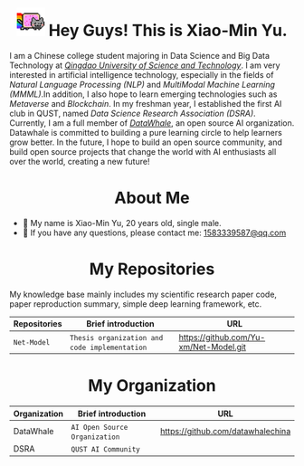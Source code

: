 <h1 align="center"> <img src="https://github.com/Yu-xm/Yu-xm/blob/main/img/nyancat.gif" width="50"/> Hey Guys! This is Xiao-Min Yu. </h1>

I am a Chinese college student majoring in Data Science and Big Data Technology at *[Qingdao University of Science and Technology]*. I am very interested in artificial intelligence technology, especially in the fields of *Natural Language Processing (NLP)* and *MultiModal Machine Learning (MMML)*.In addition, I also hope to learn emerging technologies such as *Metaverse* and *Blockchain*. In my freshman year, I established the first AI club in QUST, named *Data Science Research Association (DSRA)*. Currently, I am a full member of *[DataWhale]*, an open source AI organization. Datawhale is committed to building a pure learning circle to help learners grow better. In the future, I hope to build an open source community, and build open source projects that change the world with AI enthusiasts all over the world, creating a new future!

<h1 align="center"> About Me </h1>

- 🤪 My name is Xiao-Min Yu, 20 years old, single male.
- 📧 If you have any questions, please contact me: 1583339587@qq.com



<h1 align="center"> My Repositories </h1>

My knowledge base mainly includes my scientific research paper code, paper reproduction summary, simple deep learning framework, etc.

| Repositories    | Brief introduction                                           | URL                                    |
|-----------------|--------------------------------------------------------------|----------------------------------------|
| `Net-Model`     | `Thesis organization and code implementation`                | https://github.com/Yu-xm/Net-Model.git |

<h1 align="center"> My Organization </h1>

| Organization    | Brief introduction                  | URL                                    |
|-----------------|-------------------------------------|----------------------------------------|
| DataWhale       | `AI Open Source Organization`       | https://github.com/datawhalechina      |
| DSRA            | `QUST AI Community`                 |                                        |



[Qingdao University of Science and Technology]: https://www.qust.edu.cn
[DataWhale]: https://datawhale.club

[Net-Model]: https://github.com/Yu-xm/Net-Model.git


